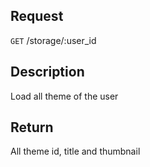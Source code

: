 ## Request

<code>GET</code> /storage/:user_id


## Description

Load all theme of the user


## Return

All theme id, title and thumbnail
